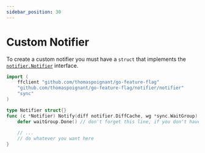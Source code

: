 ```yaml
---
sidebar_position: 30
---
```


# Custom Notifier

To create a custom notifier you must have a `struct` that implements the
[`notifier.Notifier`](https://pkg.go.dev/github.com/thomaspoignant/go-feature-flag/notifier/notifier) interface.

```go
import (
	ffclient "github.com/thomaspoignant/go-feature-flag"
	"github.com/thomaspoignant/go-feature-flag/notifier/notifier"
	"sync"
)

type Notifier struct{}
func (c *Notifier) Notify(diff notifier.DiffCache, wg *sync.WaitGroup) error {
	defer waitGroup.Done() // don't forget this line, if you don't have it you can break your notifications
	
	// ...
	// do whatever you want here
}
```

